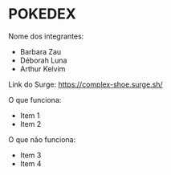 # POKEDEX

Nome dos integrantes: 
- Barbara Zau
- Déborah Luna
- Arthur Kelvim

Link do Surge: https://complex-shoe.surge.sh/

O que funciona:
- Item 1
- Item 2

O que não funciona: 
- Item 3
- Item 4
